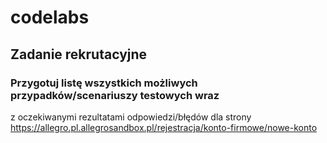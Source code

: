 # codelabs
## Zadanie rekrutacyjne 
### Przygotuj listę wszystkich możliwych przypadków/scenariuszy testowych wraz
z oczekiwanymi rezultatami odpowiedzi/błędów dla strony https://allegro.pl.allegrosandbox.pl/rejestracja/konto-firmowe/nowe-konto
